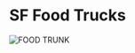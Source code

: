 SF Food Trucks
===
![FOOD TRUNK](https://github.com/user-attachments/assets/313ab105-e6f2-4b66-8d94-821c8041ab68)
